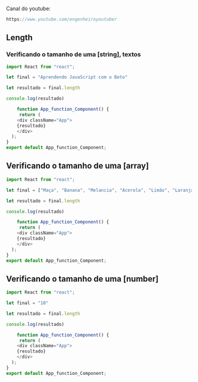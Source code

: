 Canal do youtube:

```js
https://www.youtube.com/engenheiroyoutuber
```
## Length

### Verificando o tamanho de uma [string], textos

```js
import React from "react"; 

let final = "Aprendendo JavaScript com o Beto"

let resultado = final.length

console.log(resultado)

    function App_function_Component() {
     return (
    <div className="App">
    {resultado}
    </div>
  );
}
export default App_function_Component;
```

## Verificando o tamanho de uma [array]

```js
import React from "react"; 

let final = ["Maça", "Banana", "Melancia", "Acerola", "Limão", "Laranja"]

let resultado = final.length

console.log(resultado)

    function App_function_Component() {
     return (
    <div className="App">
    {resultado}
    </div>
  );
}
export default App_function_Component;
```

## Verificando o tamanho de uma [number]

```js
import React from "react"; 

let final = "10"

let resultado = final.length

console.log(resultado)

    function App_function_Component() {
     return (
    <div className="App">
    {resultado}
    </div>
  );
}
export default App_function_Component;
```
